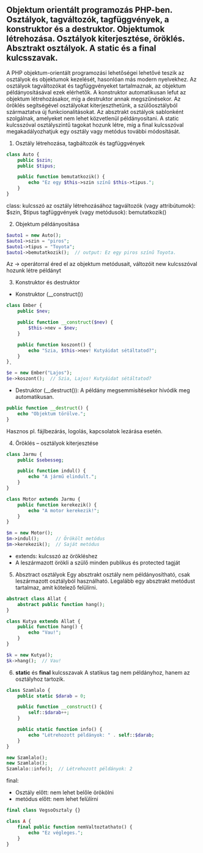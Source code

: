 <h2>Objektum orientált programozás PHP-ben. Osztályok, tagváltozók, tagfüggvények, a konstruktor és a destruktor. Objektumok létrehozása. Osztályok kiterjesztése, öröklés. Absztrakt osztályok. A static és a final kulcsszavak.</h2>


A PHP objektum-orientált programozási lehetőségei lehetővé teszik az osztályok és objektumok kezelését, hasonlóan más modern nyelvekhez. Az osztályok tagváltozókat és tagfüggvényeket tartalmaznak, az objektum példányosításával ezek elérhetők. A konstruktor automatikusan lefut az objektum létrehozásakor, míg a destruktor annak megszűnésekor. Az öröklés segítségével osztályokat kiterjeszthetünk, a szülőosztályból származtatva új funkcionalitásokat. Az absztrakt osztályok sablonként szolgálnak, amelyeket nem lehet közvetlenül példányosítani. A static kulcsszóval osztályszintű tagokat hozunk létre, míg a final kulcsszóval megakadályozhatjuk egy osztály vagy metódus további módosítását.



1. Osztály létrehozása, tagbáltozók és tagfüggvények
```php
class Auto {
    public $szin;
    public $tipus;

    public function bemutatkozik() {
        echo "Ez egy $this->szin színű $this->tipus.";
    }
}
```
class: kulcsszó az osztály létrehozásához
tagváltozók (vagy attribútumok): $szin, $tipus
tagfüggvények (vagy metódusok): bemutatkozik()


2. Objektum példányosítása
```php
$auto1 = new Auto();
$auto1->szin = "piros";
$auto1->tipus = "Toyota";
$auto1->bemutatkozik();  // output: Ez egy piros színű Toyota.
```
Az -> operátorral éred el az objektum metódusait, változóit
new kulcsszóval hozunk létre példányt


3. Konstruktor és destruktor
- Konstruktor (__construct())
```php
class Ember {
    public $nev;

    public function __construct($nev) {
        $this->nev = $nev;
    }

    public function koszont() {
        echo "Szia, $this->nev! Kutyáidat sétáltatod?";
    }
}˛
```
```php
$e = new Ember("Lajos");
$e->koszont();  // Szia, Lajos! Kutyáidat sétáltatod?
```

- Destruktor (__destruct()):
A példány megsemmisítésekor hívódik meg automatikusan.
```php
public function __destruct() {
    echo "Objektum törölve.";
}
```
Hasznos pl. fájlbezárás, logolás, kapcsolatok lezárása esetén.


4. Öröklés – osztályok kiterjesztése
```php
class Jarmu {
    public $sebesseg;

    public function indul() {
        echo "A jármű elindult.";
    }
}

class Motor extends Jarmu {
    public function kerekezik() {
        echo "A motor kerekezik!";
    }
}
```
```php
$m = new Motor();
$m->indul();      // Örökölt metódus
$m->kerekezik();  // Saját metódus
```
- extends: kulcsszó az örökléshez
- A leszármazott örökli a szülő minden publikus és protected tagját


5. Absztract osztályok
Egy absztrakt osztály nem példányosítható, csak leszármazott osztályból használható. Legalább egy absztrakt metódust tartalmaz, amit kötelező felülírni.
```php
abstract class Allat {
    abstract public function hang();
}

class Kutya extends Allat {
    public function hang() {
        echo "Vau!";
    }
}

```
```php
$k = new Kutya();
$k->hang();  // Vau!
```

6. **static** és **final** kulcsszavak
A statikus tag nem példányhoz, hanem az osztályhoz tartozik.
```php
class Szamlalo {
    public static $darab = 0;

    public function __construct() {
        self::$darab++;
    }

    public static function info() {
        echo "Létrehozott példányok: " . self::$darab;
    }
}
```
```php
new Szamlalo();
new Szamlalo();
Szamlalo::info();  // Létrehozott példányok: 2
```
final:
- Osztály előtt: nem lehet belőle örökölni
- metódus előtt: nem lehet felülírni

```php
final class VegsoOsztaly {}

class A {
    final public function nemValtoztathato() {
        echo "Ez végleges.";
    }
}
```